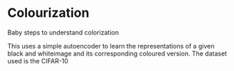 # Colourization
Baby steps to understand colorization

This uses a simple autoencoder to learn the representations of a given black and whiteimage and its corresponding coloured version.
The dataset used is the CIFAR-10 
